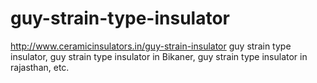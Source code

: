 # guy-strain-type-insulator
http://www.ceramicinsulators.in/guy-strain-insulator guy strain type insulator, guy strain type insulator in Bikaner, guy strain type insulator in rajasthan, etc.
